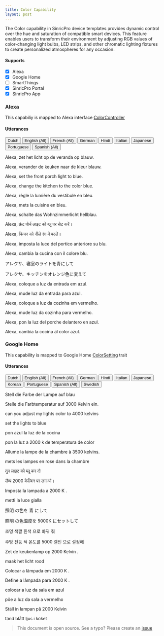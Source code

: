 ```yaml
---
title: Color Capability
layout: post
---
```


The Color capability in SinricPro device templates provides dynamic control over the hue and saturation of compatible smart devices. This feature enables users to transform their environment by adjusting RGB values of color-changing light bulbs, LED strips, and other chromatic lighting fixtures to create personalized atmospheres for any occasion.

#### Supports
 - [x]  Alexa
 - [x]  Google Home
 - [ ]  SmartThings
 - [x]  SinricPro Portal
 - [x]  SinricPro App

### Alexa 

This capabiliy is mapped to Alexa interface [ColorController](https://developer.amazon.com/en-US/docs/alexa/device-apis/alexa-colorcontroller.html)

#### Utterances

<!-- Alexa Language Tabs -->
<div class="tab">
  <button class="tablinks active" onclick="openLanguage(event, 'alexa-nl-NL')">Dutch</button>
  <button class="tablinks" onclick="openLanguage(event, 'alexa-en-US')">English (All)</button>
  <button class="tablinks" onclick="openLanguage(event, 'alexa-fr-FR')">French (All)</button>
  <button class="tablinks" onclick="openLanguage(event, 'alexa-de-DE')">German</button>  
  <button class="tablinks" onclick="openLanguage(event, 'alexa-hi-IN')">Hindi</button>
  <button class="tablinks" onclick="openLanguage(event, 'alexa-it-IT')">Italian</button>  
  <button class="tablinks" onclick="openLanguage(event, 'alexa-ja-JP')">Japanese</button>
  <button class="tablinks" onclick="openLanguage(event, 'alexa-pt-BR')">Portuguese</button>
  <button class="tablinks" onclick="openLanguage(event, 'alexa-es-ES')">Spanish (All)</button>
</div>

<div id="alexa-nl-NL" class="tabcontent" style="display: block;"> 
    <p>Alexa, zet het licht op de veranda op blauw.</p>
    <p>Alexa, verander de keuken naar de kleur blauw.</p>
</div>

<div id="alexa-en-US" class="tabcontent"> 
    <p>Alexa, set the front porch light to blue.</p> 
    <p>Alexa, change the kitchen to the color blue.</p> 
</div>

<div id="alexa-fr-FR" class="tabcontent"> 
    <p>Alexa, règle la lumière du vestibule en bleu.</p>
    <p>Alexa, mets la cuisine en bleu.</p>    
</div>

<div id="alexa-de-DE" class="tabcontent"> 
   <p>Alexa, schalte das Wohnzimmerlicht hellblau.</p>
</div>

<div id="alexa-hi-IN" class="tabcontent"> 
    <p>Alexa, फ्रंट पोर्च लाइट को ब्लू पर सेट करें।</p>
    <p>Alexa, किचन को नीले रंग में बदलें।</p>
</div>

<div id="alexa-it-IT" class="tabcontent"> 
    <p>Alexa, imposta la luce del portico anteriore su blu.</p>
    <p>Alexa, cambia la cucina con il colore blu.</p>
</div>

<div id="alexa-ja-JP" class="tabcontent"> 
    <p>アレクサ、寝室のライトを青にして</p>
    <p>アレクサ、キッチンをオレンジ色に変えて</p>
</div>

<div id="alexa-pt-BR" class="tabcontent"> 
    <p>Alexa, coloque a luz da entrada em azul.</p>
    <p>Alexa, mude luz da entrada para azul.</p>
    <p>Alexa, coloque a luz da cozinha em vermelho.</p>
    <p>Alexa, mude luz da cozinha para vermelho.</p>
</div>

<div id="alexa-es-ES" class="tabcontent"> 
    <p>Alexa, pon la luz del porche delantero en azul.</p>
    <p>Alexa, cambia la cocina al color azul.</p>
</div>

### Google Home

This capability is mapped to Google Home [ColorSetting](https://developers.home.google.com/cloud-to-cloud/traits/colorsetting) trait

#### Utterances

<!-- Google Home Language Tabs -->
<div class="tab">
  <button class="tablinks active" onclick="openLanguage(event, 'gh-nl-NL')">Dutch</button>
  <button class="tablinks" onclick="openLanguage(event, 'gh-en-US')">English (All)</button>
  <button class="tablinks" onclick="openLanguage(event, 'gh-fr-FR')">French (All)</button>
  <button class="tablinks" onclick="openLanguage(event, 'gh-de-DE')">German</button>  
  <button class="tablinks" onclick="openLanguage(event, 'gh-hi-IN')">Hindi</button>
  <button class="tablinks" onclick="openLanguage(event, 'gh-it-IT')">Italian</button>
  <button class="tablinks" onclick="openLanguage(event, 'gh-ja-JP')">Japanese</button>
  <button class="tablinks" onclick="openLanguage(event, 'gh-ko-KR')">Korean</button>
  <button class="tablinks" onclick="openLanguage(event, 'gh-pt-BR')">Portuguese</button>
  <button class="tablinks" onclick="openLanguage(event, 'gh-es-ES')">Spanish (All)</button>
  <button class="tablinks" onclick="openLanguage(event, 'gh-sv-SE')">Swedish</button>
</div>

<div id="gh-de-DE" class="tabcontent"> 
    <p>Stell die Farbe der Lampe auf blau</p>
    <p>Stelle die Farbtemperatur auf 3000 Kelvin ein.</p>
</div>

<div id="gh-en-US" class="tabcontent">
    <p>can you adjust my lights color to 4000 kelvins</p>
    <p>set the lights to blue</p>  
</div>

<div id="gh-es-ES" class="tabcontent">
    <p>pon azul la luz de la cocina</p>
    <p>pon la luz a 2000 k de temperatura de color</p>
</div>

<div id="gh-fr-FR" class="tabcontent">
    <p>Allume la lampe de la chambre à 3500 kelvins.</p>
    <p>mets les lampes en rose dans la chambre</p>
</div>

<div id="gh-hi-IN" class="tabcontent">
    <p>तुम लाइट को ब्लू कर दो</p>
    <p>लैम्प 2000 केल्विन पर लगाओ।</p>
</div>

<div id="gh-it-IT" class="tabcontent">
    <p>Imposta la lampada a 2000 K .</p>
    <p>metti la luce gialla</p>
</div>

<div id="gh-ja-JP" class="tabcontent">
    <p>照明 の色を 青 にして</p>
    <p>照明 の色温度を 5000K にセットして</p>
</div>

<div id="gh-ko-KR" class="tabcontent">
    <p>조명 색깔 흰색 으로 바꿔 줘</p>
    <p>주방 전등 색 온도를 5000 켈빈 으로 설정해</p>
</div>

<div id="gh-nl-NL" class="tabcontent" style="display: block;">
    <p>Zet de keukenlamp op 2000 Kelvin .</p>
    <p>maak het licht rood</p>
</div>

<div id="gh-pt-BR" class="tabcontent">
    <p>Colocar a lâmpada em 2000 K .</p>
    <p>Define a lâmpada para 2000 K .</p>
    <p>colocar a luz da sala em azul</p>
    <p>põe a luz da sala a vermelho</p>
</div>

<div id="gh-sv-SE" class="tabcontent">
    <p>Ställ in lampan på 2000 Kelvin</p>
    <p>tänd blått ljus i köket</p>
</div>

> This document is open source. See a typo? Please create an [issue](https://github.com/sinricpro/help-docs)